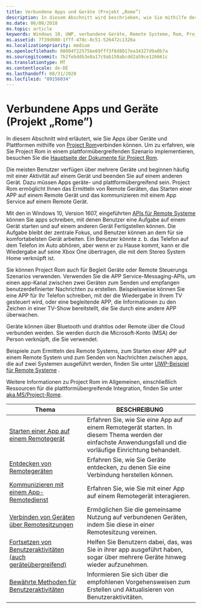 ```yaml
---
title: Verbundene Apps und Geräte (Projekt „Rome”)
description: In diesem Abschnitt wird beschrieben, wie Sie mithilfe der Remote Systems-Plattform Remotegeräte entdecken, eine App auf einem Remotegerät starten und mit einem App-Dienst auf einem Remotegerät kommunizieren.
ms.date: 06/08/2018
ms.topic: article
keywords: Windows 10, UWP, verbundene Geräte, Remote Systeme, Rom, Project Rom
ms.assetid: 7f39d080-1fff-478c-8c51-526472c1326a
ms.localizationpriority: medium
ms.openlocfilehash: 08004f22575be69fff3f8d8017ea34327d9a0b7a
ms.sourcegitcommit: 7b2febddb3e8a17c9ab158abcdd2a59ce126661c
ms.translationtype: MT
ms.contentlocale: de-DE
ms.lasthandoff: 08/31/2020
ms.locfileid: "89156034"
---
```

# <a name="connected-apps-and-devices-project-rome"></a>Verbundene Apps und Geräte (Projekt „Rome”)

In diesem Abschnitt wird erläutert, wie Sie Apps über Geräte und Plattformen mithilfe von [Project Rom](https://developer.microsoft.com/windows/project-rome)verbinden können. Um zu erfahren, wie Sie Project Rom in einem plattformübergreifenden Szenario implementieren, besuchen Sie die [Hauptseite der Dokumente für Project Rom](/windows/project-rome/).

Die meisten Benutzer verfügen über mehrere Geräte und beginnen häufig mit einer Aktivität auf einem Gerät und beenden Sie auf einem anderen Gerät. Dazu müssen Apps geräte- und plattformübergreifend sein. Project Rom ermöglicht Ihnen das Ermitteln von Remote Geräten, das Starten einer APP auf einem Remote Gerät und das kommunizieren mit einem App Service auf einem Remote Gerät.

Mit den in Windows 10, Version 1607, eingeführten [APIs für Remote Systeme](/uwp/api/Windows.System.RemoteSystems) können Sie apps schreiben, mit denen Benutzer eine Aufgabe auf einem Gerät starten und auf einem anderen Gerät Fertigstellen können. Die Aufgabe bleibt der zentrale Fokus, und Benutzer können an dem für sie komfortabelsten Gerät arbeiten. Ein Benutzer könnte z. b. das Telefon auf dem Telefon im Auto abhören, aber wenn er zu Hause kommt, kann er die Wiedergabe auf seine Xbox One übertragen, die mit dem Stereo System Home verknüpft ist.

Sie können Project Rom auch für Begleit Geräte oder Remote Steuerungs Szenarios verwenden. Verwenden Sie die APP Service-Messaging-APIs, um einen app-Kanal zwischen zwei Geräten zum Senden und empfangen benutzerdefinierter Nachrichten zu erstellen. Beispielsweise können Sie eine APP für Ihr Telefon schreiben, mit der die Wiedergabe in Ihrem TV gesteuert wird, oder eine begleitende APP, die Informationen zu den Zeichen in einer TV-Show bereitstellt, die Sie durch eine andere APP überwachen.  

Geräte können über Bluetooth und drahtlos oder Remote über die Cloud verbunden werden. Sie werden durch die Microsoft-Konto (MSA) der Person verknüpft, die Sie verwendet.

Beispiele zum Ermitteln des Remote Systems, zum Starten einer APP auf einem Remote System und zum Senden von Nachrichten zwischen apps, die auf zwei Systemen ausgeführt werden, finden Sie unter [UWP-Beispiel für Remote Systeme](https://github.com/Microsoft/Windows-universal-samples/tree/dev/Samples/RemoteSystems ) .

Weitere Informationen zu Project Rom im Allgemeinen, einschließlich Ressourcen für die plattformübergreifende Integration, finden Sie unter [aka.MS/Project-Rome](https://developer.microsoft.com/windows/project-rome).

| Thema | BESCHREIBUNG |
|-------|-------------|
| [Starten einer App auf einem Remotegerät](launch-a-remote-app.md) | Erfahren Sie, wie Sie eine App auf einem Remotegerät starten. In diesem Thema werden der einfachste Anwendungsfall und die vorläufige Einrichtung behandelt.  |
| [Entdecken von Remotegeräten](discover-remote-devices.md)  | Erfahren Sie, wie Sie Geräte entdecken, zu denen Sie eine Verbindung herstellen können. |
| [Kommunizieren mit einem App-Remotedienst](communicate-with-a-remote-app-service.md) | Erfahren Sie, wie Sie mit einer App auf einem Remotegerät interagieren. |
| [Verbinden von Geräten über Remotesitzungen](remote-sessions.md) | Ermöglichen Sie die gemeinsame Nutzung auf verbundenen Geräten, indem Sie diese in einer Remotesitzung vereinen. |
| [Fortsetzen von Benutzeraktivitäten (auch geräteübergreifend)](useractivities.md)| Helfen Sie Benutzern dabei, das, was Sie in ihrer app ausgeführt haben, sogar über mehrere Geräte hinweg wieder aufzunehmen.|
| [Bewährte Methoden für Benutzeraktivitäten](useractivities-best-practices.md)| Informieren Sie sich über die empfohlenen Vorgehensweisen zum Erstellen und Aktualisieren von Benutzeraktivitäten.|